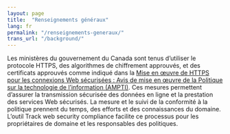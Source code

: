 ```yaml
---
layout: page
title:  "Renseignements généraux"
lang: fr
permalink: "/renseignements-generaux/"
trans_url: "/background/"
---
```

Les ministères du gouvernement du Canada sont tenus d’utiliser le protocole HTTPS, des algorithmes de chiffrement approuvés, et des certificats approuvés comme indiqué dans la [Mise en œuvre de HTTPS pour les connexions Web sécurisées : Avis de mise en œuvre de la Politique sur la technologie de l’information (AMPTI)](https://www.canada.ca/fr/secretariat-conseil-tresor/services/technologie-information/avis-mise-oeuvre-politique/mise-oeuvre-https-connexions-web-securisees-ampti.html). Ces mesures permettent d’assurer la transmission sécurisée des données en ligne et la prestation des services Web sécurisés.
La mesure et le suivi de la conformité à la politique prennent du temps, des efforts et des connaissances du domaine. L’outil Track web security compliance facilite ce processus pour les propriétaires de domaine et les responsables des politiques.
